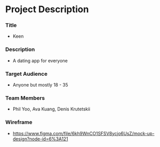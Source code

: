 # Project Description

### Title 
- Keen

### Description
- A dating app for everyone

### Target Audience
- Anyone but mostly 18 - 35

### Team Members
- Phil Yoo, Ava Kuang, Denis Krutetskii

### Wireframe
- https://www.figma.com/file/6kh9WnCO1SFSV8ycjo6UsZ/mock-up-design?node-id=6%3A121